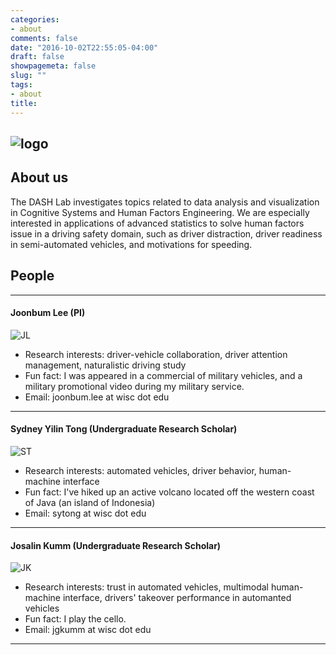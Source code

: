 ```yaml
---
categories:
- about
comments: false
date: "2016-10-02T22:55:05-04:00"
draft: false
showpagemeta: false
slug: ""
tags:
- about
title: 
---
```

![logo](/img/logo_helvetica.png)
---
## About us
The DASH Lab investigates topics related to data analysis and visualization in Cognitive Systems and Human Factors Engineering. We are especially interested in applications of advanced statistics to solve human factors issue in a driving safety domain, such as driver distraction, driver readiness in semi-automated vehicles, and motivations for speeding. 

## People
---
#### Joonbum Lee (PI)
![JL](/img/CTL_headshot.jpg) 
- Research interests: driver-vehicle collaboration, driver attention management, naturalistic driving study
- Fun fact: I was appeared in a commercial of military vehicles, and a military promotional video during my military service. 
- Email: joonbum.lee at wisc dot edu
 
---
#### Sydney Yilin Tong (Undergraduate Research Scholar)
![ST](/img/ST_headshot.jpg) 
- Research interests: automated vehicles, driver behavior, human-machine interface
- Fun fact: I've hiked up an active volcano located off the western coast of Java (an island of Indonesia)
- Email: sytong at wisc dot edu

---
#### Josalin Kumm (Undergraduate Research Scholar)
![JK](/img/JK_headshot.jpg)
- Research interests: trust in automated vehicles, multimodal human-machine interface, drivers' takeover performance in automanted vehicles
- Fun fact: I play the cello.
- Email: jgkumm at wisc dot edu

---
